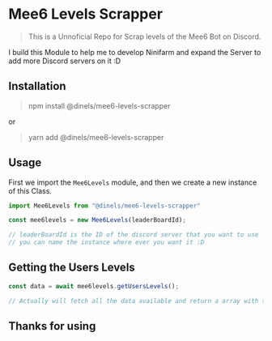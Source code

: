 # Mee6 Levels Scrapper

> This is a Unnoficial Repo for Scrap levels of the Mee6 Bot on Discord.

I build this Module to help me to develop Ninifarm and expand the Server to add more Discord servers on it :D


## Installation

> npm install @dinels/mee6-levels-scrapper

or

> yarn add @dinels/mee6-levels-scrapper


## Usage
First we import the `Mee6Levels` module, and then we create a new instance of this Class.


```ts
import Mee6Levels from "@dinels/mee6-levels-scrapper"

const mee6levels = new Mee6Levels(leaderBoardId); 

// leaderBoardId is the ID of the discord server that you want to use
// you can name the instance where ever you want it :D
```

## Getting the Users Levels
```ts
const data = await mee6levels.getUsersLevels();

// Actually will fetch all the data available and return a array with the users, the limit help to speed up the process
```


## Thanks for using
